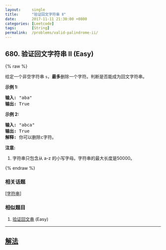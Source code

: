 ```yaml
---
layout:     single
title:      "验证回文字符串 Ⅱ"
date:       2017-11-11 21:30:00 +0800
categories: [Leetcode]
tags:       [String]
permalink:  /problems/valid-palindrome-ii/
---
```


## 680. 验证回文字符串 Ⅱ (Easy)

{% raw %}

<p>给定一个非空字符串&nbsp;<code>s</code>，<strong>最多</strong>删除一个字符。判断是否能成为回文字符串。</p>

<p><strong>示例 1:</strong></p>

<pre>
<strong>输入:</strong> &quot;aba&quot;
<strong>输出:</strong> True
</pre>

<p><strong>示例 2:</strong></p>

<pre>
<strong>输入:</strong> &quot;abca&quot;
<strong>输出:</strong> True
<strong>解释:</strong> 你可以删除c字符。
</pre>

<p><strong>注意:</strong></p>

<ol>
	<li>字符串只包含从 a-z 的小写字母。字符串的最大长度是50000。</li>
</ol>

{% endraw %}

### 相关话题
  [[字符串](https://github.com/openset/leetcode/tree/master/tag/string/README.md)]

### 相似题目
  1. [验证回文串](/problems/valid-palindrome) (Easy)

---

## [解法](https://github.com/openset/leetcode/tree/master/problems/valid-palindrome-ii)

